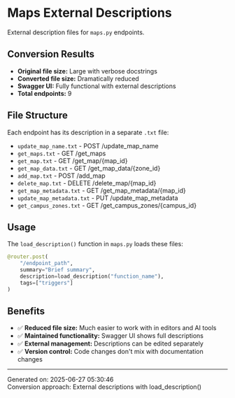 # Maps External Descriptions

External description files for `maps.py` endpoints.

## Conversion Results

- **Original file size:** Large with verbose docstrings
- **Converted file size:** Dramatically reduced
- **Swagger UI:** Fully functional with external descriptions
- **Total endpoints:** 9

## File Structure

Each endpoint has its description in a separate `.txt` file:

- `update_map_name.txt` - POST /update_map_name
- `get_maps.txt` - GET /get_maps
- `get_map.txt` - GET /get_map/{map_id}
- `get_map_data.txt` - GET /get_map_data/{zone_id}
- `add_map.txt` - POST /add_map
- `delete_map.txt` - DELETE /delete_map/{map_id}
- `get_map_metadata.txt` - GET /get_map_metadata/{map_id}
- `update_map_metadata.txt` - PUT /update_map_metadata
- `get_campus_zones.txt` - GET /get_campus_zones/{campus_id}


## Usage

The `load_description()` function in `maps.py` loads these files:

```python
@router.post(
    "/endpoint_path",
    summary="Brief summary",
    description=load_description("function_name"),
    tags=["triggers"]
)
```

## Benefits

- ✅ **Reduced file size:** Much easier to work with in editors and AI tools
- ✅ **Maintained functionality:** Swagger UI shows full descriptions
- ✅ **External management:** Descriptions can be edited separately
- ✅ **Version control:** Code changes don't mix with documentation changes

---
Generated on: 2025-06-27 05:30:46  
Conversion approach: External descriptions with load_description()
